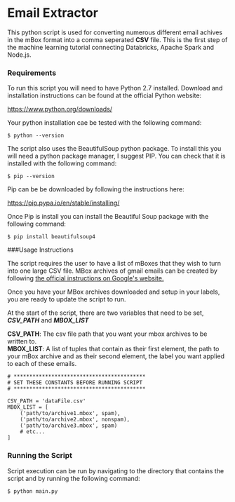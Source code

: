 # Email Extractor

This python script is used for converting numerous different email achives in the mBox format into a comma seperated **CSV** file. This is the first step of the machine learning tutorial connecting Databricks, Apache Spark and  Node.js.

### Requirements 

To run this script you will need to have Python 2.7 installed. Download and installation instructions can be found at the official Python website:

<https://www.python.org/downloads/>

Your python installation cae be tested with the following command:

	$ python --version

The script also uses the BeautifulSoup python package. To install this you will need a python package manager, I suggest PIP. You can check that it is installed with the following command:

	$ pip --version
	
Pip can be be downloaded by following the instructions here:

<https://pip.pypa.io/en/stable/installing/>

Once Pip is install you can install the Beautiful Soup package with the following command:

	$ pip install beautifulsoup4
	

###Usage Instructions

The script requires the user to have a list of mBoxes that they wish to turn into one large CSV file. MBox archives of gmail emails can be created by following [the official instructions on Google's website.](https://gmail.googleblog.com/2013/12/download-copy-of-your-gmail-and-google.html)  

Once you have your MBox archives downloaded and setup in your labels, you are ready to update the script to run.

At the start of the script, there are two variables that need to be set, ***CSV_PATH*** and ***MBOX_LIST***

**CSV_PATH**: The csv file path that you want your mbox archives to be written to.  
**MBOX_LIST**: A list of tuples that contain as their first element, the path to your mBox archive and as their second element, the label you want applied to each of these emails.

	# ******************************************
	# SET THESE CONSTANTS BEFORE RUNNING SCRIPT
	# ******************************************
	
	CSV_PATH = 'dataFile.csv'
	MBOX_LIST = [
		('path/to/archive1.mbox', spam),
		('path/to/archive2.mbox', nonspam),
		('path/to/archive3.mbox', spam)
		# etc...
	]
	
### Running the Script

Script execution can be run by navigating to the directory that contains the script and by running the following command:

	$ python main.py

